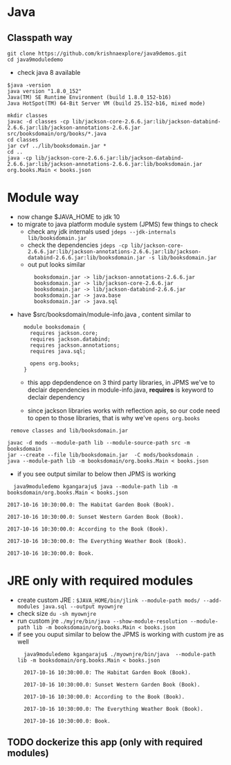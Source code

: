 
# Java

## Classpath way
```
git clone https://github.com/krishnaexplore/java9demos.git
cd java9moduledemo
```
* check java 8 available
```
$java -version
java version "1.8.0_152"
Java(TM) SE Runtime Environment (build 1.8.0_152-b16)
Java HotSpot(TM) 64-Bit Server VM (build 25.152-b16, mixed mode)
```

```
mkdir classes
javac -d classes -cp lib/jackson-core-2.6.6.jar:lib/jackson-databind-2.6.6.jar:lib/jackson-annotations-2.6.6.jar src/booksdomain/org/books/*.java
cd classes
jar cvf ../lib/booksdomain.jar *
cd ..
java -cp lib/jackson-core-2.6.6.jar:lib/jackson-databind-2.6.6.jar:lib/jackson-annotations-2.6.6.jar:lib/booksdomain.jar org.books.Main < books.json 
```

# Module way

* now change $JAVA_HOME to jdk 10
* to migrate to java platform module system (JPMS) few things to check
  * check any jdk internals used ```jdeps --jdk-internals lib/booksdomain.jar```
  * check the dependencies ```jdeps -cp lib/jackson-core-2.6.6.jar:lib/jackson-annotations-2.6.6.jar:lib/jackson-databind-2.6.6.jar:lib/booksdomain.jar -s lib/booksdomain.jar```
  * out put looks similar
    ```
      booksdomain.jar -> lib/jackson-annotations-2.6.6.jar
      booksdomain.jar -> lib/jackson-core-2.6.6.jar
      booksdomain.jar -> lib/jackson-databind-2.6.6.jar
      booksdomain.jar -> java.base
      booksdomain.jar -> java.sql
    ```
* have  $src/booksdomain/module-info.java , content similar to
    ```
      module booksdomain {
        requires jackson.core;
        requires jackson.databind;
        requires jackson.annotations;
        requires java.sql;

        opens org.books;
      }
    ```
  * this app depdendence on 3 third party libraries, in JPMS we've to declair dependencies in module-info.java, <b>requires</b> is keyword to declair dependency
  
  * since jackson libraries works with reflection apis, so our code need to open to those libraries, that is why we've ```opens org.books```

``` remove classes and lib/booksdomain.jar```

```
javac -d mods --module-path lib --module-source-path src -m booksdomain
jar --create --file lib/booksdomain.jar  -C mods/booksdomain .
java --module-path lib -m booksdomain/org.books.Main < books.json
```
* if you see output similar to below then JPMS is working
```
  java9moduledemo kgangaraju$ java --module-path lib -m booksdomain/org.books.Main < books.json

2017-10-16 10:30:00.0: The Habitat Garden Book (Book).

2017-10-16 10:30:00.0: Sunset Western Garden Book (Book).

2017-10-16 10:30:00.0: According to the Book (Book).

2017-10-16 10:30:00.0: The Everything Weather Book (Book).

2017-10-16 10:30:00.0: Book.

```
# JRE only with required modules

* create custom JRE : ```$JAVA_HOME/bin/jlink --module-path mods/ --add-modules java.sql --output myownjre```
* check size ```du -sh myownjre```
* run custom jre ```./myjre/bin/java --show-module-resolution --module-path lib -m booksdomain/org.books.Main < books.json```
* if see you ouput similar to below the JPMS is working with custom jre as well
  ```
    java9moduledemo kgangaraju$ ./myownjre/bin/java  --module-path lib -m booksdomain/org.books.Main < books.json

    2017-10-16 10:30:00.0: The Habitat Garden Book (Book).

    2017-10-16 10:30:00.0: Sunset Western Garden Book (Book).

    2017-10-16 10:30:00.0: According to the Book (Book).

    2017-10-16 10:30:00.0: The Everything Weather Book (Book).

    2017-10-16 10:30:00.0: Book.

  ```
## TODO dockerize this app (only with required modules)

